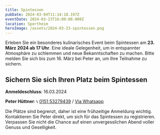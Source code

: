 ```yaml
---
title: Spintessen
pubDate: 2024-03-04T11:14:18.197Z
eventDate: 2024-03-23T16:00:00.000Z
location: Sportheim
heroImage: /assets/2024-03-23-spintessen.png
---
```


Erleben Sie ein besonderes kulinarisches Event beim Spintessen am **23. März 2024 ab 17 Uhr**. Eine ideale Gelegenheit, um in entspannter Atmosphäre zu schlemmen und neue Bekanntschaften zu machen. Bitte melden Sie sich bis zum 16. März bei Peter an, um Ihre Teilnahme zu sichern.


## Sichern Sie sich Ihren Platz beim Spintessen

**Anmeldeschluss**:
16.03.2024 

**Peter Hüttner**: 📞 [0151 53279439](tel:+4915153279439) / [Via Whatsapp](https://wa.me/+4915153279439)

Die Plätze sind begrenzt, daher ist eine frühzeitige Anmeldung wichtig. Kontaktieren Sie Peter direkt, um sich für das Spintessen zu registrieren. Verpassen Sie nicht die Chance auf einen unvergesslichen Abend voller Genuss und Geselligkeit.

